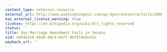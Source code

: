 ```yaml
---
content_type: external-resource
external_url: http://www.washingtonpost.com/wp-dyn/content/article/2006/06/07/AR2006060700830.html
has_external_license_warning: true
license: https://en.wikipedia.org/wiki/All_rights_reserved
status: ''
title: Gay Marriage Amendment Fails in Senate
uid: a954e3c6-4bd6-40c4-9aff-0b76f4e8c41a
wayback_url: ''
---
```

